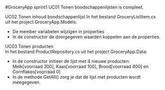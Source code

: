 #GroceryApp sprint1
UC01 Tonen boodschappenlijsten is compleet. 
   
UC02 Tonen inhoud boodschappenlijst In het bestand GroceryListItem.cs uit het project GroceryApp.Models:   
- De member variabelen wijzigen in properties   
- In de constructor de doorgegeven waarden koppelen aan de properties. 
    
UC03 Tonen producten   
In het bestand ProductRepository.cs uit het project GroceryApp.Data:   
- In de constructor initieer de lijst met 4 nieuwe producten:   
  Melk[voorraad 300], 
  Kaas[voorraad 100], 
  Brood[voorraad 400] en 
  Cornflakes[voorraad 0]   
- In de methode GetAll() zorg je dat de lijst met producten wordt meegegeven.
